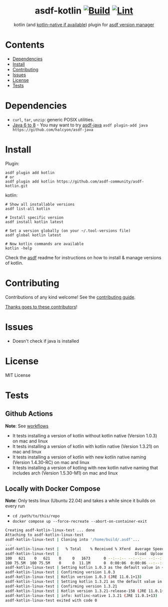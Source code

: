 <div align="center">

# asdf-kotlin [![Build](https://github.com/asdf-community/asdf-kotlin/actions/workflows/build.yml/badge.svg)](https://github.com/asdf-community/asdf-kotlin/actions/workflows/build.yml) [![Lint](https://github.com/asdf-community/asdf-kotlin/actions/workflows/lint.yml/badge.svg)](https://github.com/asdf-community/asdf-kotlin/actions/workflows/lint.yml)

kotlin (and [kotlin-native if available](https://github.com/asdf-community/asdf-kotlin/pull/4)) plugin for [asdf version manager](https://github.com/asdf-vm/asdf)

</div>

# Contents

- [Dependencies](#dependencies)
- [Install](#install)
- [Contributing](#contributing)
- [Issues](#issues)
- [License](#license)
- [Tests](#tests)

# Dependencies

- `curl`, `tar`, `unzip`: generic POSIX utilities.
- [Java 6 to 8](http://www.oracle.com/technetwork/java/javase/downloads/index.html) - You may want to try [asdf-java](https://github.com/halcyon/asdf-java) `asdf plugin-add java https://github.com/halcyon/asdf-java`

# Install

Plugin:

```shell
asdf plugin add kotlin
# or
asdf plugin add kotlin https://github.com/asdf-community/asdf-kotlin.git
```

kotlin:

```shell
# Show all installable versions
asdf list-all kotlin

# Install specific version
asdf install kotlin latest

# Set a version globally (on your ~/.tool-versions file)
asdf global kotlin latest

# Now kotlin commands are available
kotlin -help
```

Check the [asdf](https://github.com/asdf-vm/asdf) readme for instructions on how to install & manage versions of kotlin.

# Contributing

Contributions of any kind welcome! See the [contributing guide](contributing.md).

[Thanks goes to these contributors](https://github.com/asdf-community/asdf-kotlin/graphs/contributors)!

# Issues

- Doesn't check if java is installed

# License
MIT License

# Tests

## Github Actions

**Note**: See [workflows](./.github/workflows)

- It tests installing a version of kotlin without kotlin native (Version 1.0.3) on mac and linux
- It tests installing a version of kotlin with kotlin native (Version 1.3.21) on mac and linux
- It tests installing a version of kotlin with new kotlin native naming (Version 1.4.30-RC) on mac and linux
- It tests installing a version of kotling with new kotlin native naming that includes arch (Version 1.5.30-M1) on mac and linux

## Locally with Docker Compose

**Note**: Only tests linux (Ubuntu 22.04) and takes a while since it builds on every run

- `cd /path/to/this/repo`
- `docker compose up --force-recreate --abort-on-container-exit`

```bash
Creating asdf-kotlin-linux-test ... done
Attaching to asdf-kotlin-linux-test
asdf-kotlin-linux-test | Cloning into '/home/build/.asdf'...
...
asdf-kotlin-linux-test |   % Total    % Received % Xferd  Average Speed   Time    Time     Time  Current
asdf-kotlin-linux-test |                                  Dload  Upload   Total   Spent    Left  Speed
100   621    0   621    0     0   1673      0 --:--:-- --:--:-- --:--:--  1673
100 75.5M  100 75.5M    0     0  11.1M      0  0:00:06  0:00:06 --:--:-- 13.6M
asdf-kotlin-linux-test | Setting kotlin 1.0.3 as the default value in ~/.tool-versions
asdf-kotlin-linux-test | Confirming version 1.0.3
asdf-kotlin-linux-test | Kotlin version 1.0.3 (JRE 11.0.1+13)
asdf-kotlin-linux-test | Setting kotlin 1.3.21 as the default value in ~/.tool-versions
asdf-kotlin-linux-test | Confirming version 1.3.21
asdf-kotlin-linux-test | Kotlin version 1.3.21-release-158 (JRE 11.0.1+13)
asdf-kotlin-linux-test | info: kotlinc-native 1.3.21 (JRE 11.0.1+13)
asdf-kotlin-linux-test exited with code 0
```
